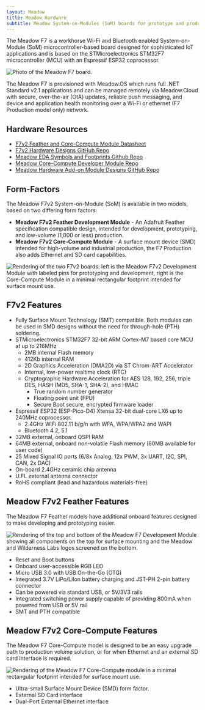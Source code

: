 ```yaml
---
layout: Meadow
title: Meadow Hardware
subtitle: Meadow System-on-Modules (SoM) boards for prototype and production.
---
```


The Meadow F7 is a workhorse Wi-Fi and Bluetooth enabled System-on-Module (SoM) microcontroller-based board designed for sophisticated IoT applications and is based on the STMicroelectronics STM32F7 microcontroller (MCU) with an Espressif ESP32 coprocessor.

![Photo of the Meadow F7 board.](/Common_Files/F7v2_Dev_Medium_Cropped.jpg)

The Meadow F7 is provisioned with Meadow.OS which runs full .NET Standard v2.1 applications and can be managed remotely via Meadow.Cloud with secure, over-the-air (OtA) updates, reliable push messaging, and device and application health monitoring over a Wi-Fi or ethernet (F7 Production model only) network.

## Hardware Resources

* [F7v2 Feather and Core-Compute Module Datasheet](Wilderness_Labs_Meadow_F7v2_Datasheet.pdf)
* [F7v2 Hardware Designs GitHub Repo](https://github.com/WildernessLabs/Meadow_Hardware_Designs)
* [Meadow EDA Symbols and Footprints Github Repo](https://github.com/WildernessLabs/Meadow_EDA_Parts)
* [Meadow Core-Compute Developer Module Repo](https://github.com/WildernessLabs/Meadow.Core-Compute.DevBoards)
* [Meadow Hardware Add-on Module Designs GitHub Repo](https://github.com/WildernessLabs/Hardware_Addon_Modules)

## Form-Factors

The Meadow F7v2 System-on-Module (SoM) is available in two models, based on two differing form factors:

* **Meadow F7v2 Feather Development Module** - An Adafruit Feather specification compatible design, intended for development, prototyping, and low-volume (1,000 or less) production.
* **Meadow F7v2 Core-Compute Module** -  A surface mount device (SMD) intended for high-volume and industrial production, the F7 Production also adds Ethernet and SD card capabilities.

![Rendering of the two F7v2 boards: left is the Meadow F7v2 Development Module with labeled pins for prototyping and development, right is the Core-Compute Module in a minimal rectangular footprint intended for surface mount use.](/Common_Files/Meadow_F7v2_Modules.png)

## F7v2 Features

* Fully Surface Mount Technology (SMT) compatible. Both modules can be used in SMD designs without the need for through-hole (PTH)  soldering.
* STMicroelectronics STM32F7 32-bit ARM Cortex-M7 based core MCU at up to 216MHz
  * 2MB internal Flash memory
  * 412Kb internal RAM
  * 2D Graphics Acceleration (DMA2D) via ST Chrom-ART Accelerator
  * Internal, low-power realtime clock (RTC)
  * Cryptographic Hardware Acceleration for AES 128, 192, 256, triple DES, HASH (MD5, SHA-1, SHA-2), and HMAC
    * True random number generator
    * Floating point unit (FPU)
    * Secure Boot secure, encrypted firmware loader
* Espressif ESP32 (ESP-Pico-D4) Xtensa 32-bit dual-core LX6 up to 240MHz coprocessor.
  * 2.4GHz WiFi 802.11 b/g/n with WFA, WPA/WPA2 and WAPI
  * Bluetooth 4.2, 5.1
* 32MB external, onboard QSPI RAM
* 64MB external, onboard non-volatile Flash memory (60MB available for user code)
* 25 Mixed Signal IO ports (6/8x Analog, 12x PWM, 3x UART, I2C, SPI, CAN, 2x DAC)
* On-board 2.4GHz ceramic chip antenna
* U.FL external antenna connector
* RoHS compliant (lead and hazardous materials-free)

## Meadow F7v2 Feather Features

The Meadow F7 Feather models have additional onboard features designed to make developing and prototyping easier.

![Rendering of the top and bottom of the Meadow F7 Development Module showing all components on the top for surface mounting and the Meadow and Wilderness Labs logos screened on the bottom.](/Common_Files/Meadow_F7v2_Illustration.png)

* Reset and Boot buttons
* Onboard user-accessible RGB LED
* Micro USB 3.0 with USB On-the-Go (OTG)
* Integrated 3.7V LiPo/LiIon battery charging and JST-PH 2-pin battery connector
* Can be powered via standard USB, or 5V/3V3 rails
* Integrated switching power supply capable of providing 800mA when powered from USB or 5V rail
* SMT and PTH compatible

## Meadow F7v2 Core-Compute Features

The Meadow F7 Core-Compute model is designed to be an easy upgrade path to production volume solution, or for when Ethernet and an external SD card interface is required.

![Rendering of the Meadow F7 Core-Compute module in a minimal rectangular footprint intended for surface mount use.](/Common_Files/Meadow_F7v2_Core-Compute_Illustration.png)

* Ultra-small Surface Mount Device (SMD) form factor.
* External SD Card interface
* Dual-Port External Ethernet interface
